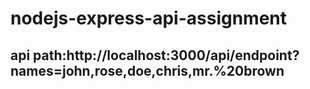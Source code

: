 # nodejs-express-api-assignment

## api path:http://localhost:3000/api/endpoint?names=john,rose,doe,chris,mr.%20brown
